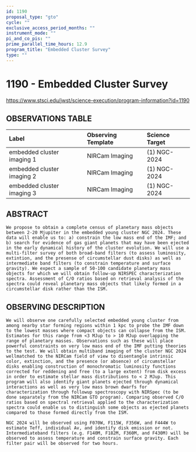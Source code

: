 ```yaml
---
id: 1190
proposal_type: "gto"
cycle: ""
exclusive_access_period_months: ""
instrument_mode: ""
pi_and_co_pis: ""
prime_parallel_time_hours: 12.9
program_title: "Embedded Cluster Survey"
type: ""
---
```

# 1190 - Embedded Cluster Survey
https://www.stsci.edu/jwst/science-execution/program-information?id=1190
## OBSERVATIONS TABLE
| Label                      | Observing Template | Science Target |
| :------------------------- | :----------------- | :------------- |
| embedded cluster imaging 1 | NIRCam Imaging     | (1) NGC-2024   |
| embedded cluster imaging 2 | NIRCam Imaging     | (1) NGC-2024   |
| embedded cluster imaging 3 | NIRCam Imaging     | (1) NGC-2024   |

## ABSTRACT

    We propose to obtain a complete census of planetary mass objects between 2-20 Mjupiter in the embedded young cluster NGC 2024. These data will enable us to: a) constrain the low mass end of the IMF; and b) search for evidence of gas giant planets that may have been ejected in the early dynamical history of the cluster evolution. We will use a multi-filter survey of both broad-band filters (to assess luminosity, extintion, and the presense of circumstellar dust disks) as well as intermediate band filters (to constrain temperature and surface gravity). We expect a sample of 50-100 candidate planetary mass objects for which we will obtain follow-up NIRSPEC characterization spectra. Assessment of C/O ratios based on retrieval analysis of the spectra could reveal planetary mass objects that likely formed in a circumstellar disk rather than the ISM.

## OBSERVING DESCRIPTION

    We will observe one carefully selected embedded young cluster from among nearby star forming regions within 1 kpc to probe the IMF down to the lowest masses where compact objects can collapse from the ISM. Estimates for this range from <3 MJup to > 10 MJup overlapping the range of planetary masses. Observations such as these will place powerful constraints on very low mass end of the IMF putting theories to the test. We will obtain multiband imaging of the cluster NGC 2024 wellmatched to the NIRCam field of view to disentangle intrinsic color, extinction, and the presence (or absence) of circumstellar disks enabling construction of monochromatic luminosity functions corrected for reddening and free (to a large extent) from disk excess in order to estimate stellar mass distributions to < 2 MJup. This program will also identify giant planets ejected through dynamical interactions as well as very low mass brown dwarfs for characterization through followup spectroscopy with NIRSpec (to be done separately from the NIRCam GTO program). Comparing observed C/O ratios based on spectral retrieval applied to the characterization spectra could enable us to distinguish some objects as ejected planets compared to those formed directly from the ISM.

    NGC 2024 will be observed using F070W, F115W, F356W, and F444W to estimate Teff, individual Av, and identify disk emission or not. Intermediateband filters (e.g. F140M, F182M, F360M, and F430M) will be observed to assess temperature and constrain surface gravity. Each filter pair will be observed for two hours.